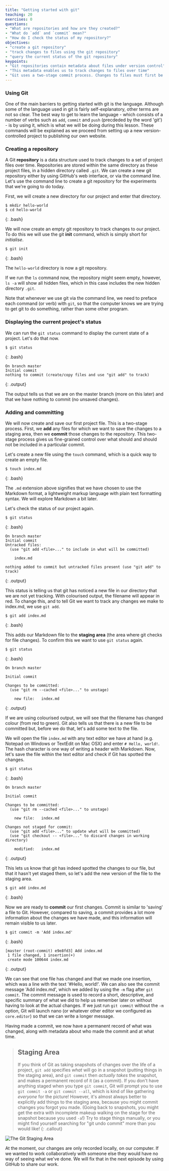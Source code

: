 ```yaml
---
title: "Getting started with git"
teaching: 20
exercises: 0
questions:
- "What are repositories and how are they created?"
- "What do `add` and `commit` mean?"
- "How do I check the status of my repository?"
objectives:
- "create a git repository"
- "track changes to files using the git repository"
- "query the current status of the git repository"
keypoints:
- "Git repositories contain metadata about files under version control"
- "This metadata enables us to track changes to files over time"
- "Git uses a two-stage commit process. Changes to files must first be added to the staging area, then committed to the repository"
---
```


### Using Git

One of the main barriers to getting started with git is the language. Although some of the language used in git is 
fairly self-explanatory, other terms are not so clear. The best way to get to learn the language - which consists of a 
number of verbs such as `add`, `commit` and `push` (precdeded by the word 'git') - is by using it, which is what we will be doing during this 
lesson. These commands will be explained as we proceed from setting up a new version-controlled project to publishing 
our own website.


### Creating a repository

A Git **repository** is a data structure used to track changes to a set of project files over time. Repositories are 
stored within the same directory as these project files, in a hidden directory called `.git`. We can create a new git 
repository either by using GitHub's web interface, or via the command line. Let's use the command line to create a git 
repository for the experiments that we're going to do today.

First, we will create a new directory for our project and enter that directory.
<!explain commands as we go along>

~~~
$ mkdir hello-world
$ cd hello-world
~~~
{: .bash}

We will now create an empty git repository to track changes to our project. To do this we will use the git **init** command, 
which is simply short for *initialise*.

~~~
$ git init
~~~
{: .bash}

The `hello-world` directory is now a git repository. 

If we run the `ls` command now, the repository might seem empty, however, `ls -a` will show all hidden files, which 
in this case includes the new hidden directory `.git`.

Note that whenever we use git via the command line, we need to preface each command (or verb) with `git`, so that the computer knows 
we are trying to get git to do something, rather than some other program.

### Displaying the current project's status

We can run the `git status` command to display the current state of a project. Let's do that now.

~~~
$ git status
~~~
{: .bash}
~~~
On branch master
Initial commit
nothing to commit (create/copy files and use "git add" to track)
~~~
{: .output}

The output tells us that we are on the master branch (more on this later) and that we have nothing to commit (no 
unsaved changes).


### Adding and committing

We will now create and save our first project file. This is a two-stage process. First, we **add** any files for which 
we want to save the changes to a staging area, then we **commit** those changes to the repository. This two-stage 
process gives us fine-grained control over what should and should not be included in a particular commit.

Let's create a new file using the `touch` command, which is a quick way to create an empty file.

~~~
$ touch index.md
~~~
{: .bash}

The `.md` extension above signifies that we have chosen to use the Markdown format, a lightweight markup language with plain text formatting syntax. We will explore Markdown a bit later.

Let's check the status of our project again.

~~~
$ git status
~~~
{: .bash}
~~~
On branch master
Initial commit
Untracked files:
  (use "git add <file>..." to include in what will be committed)

    index.md

nothing added to commit but untracked files present (use "git add" to track)
~~~
{: .output}

This status is telling us that git has noticed a new file in our directory that we are not yet tracking. With colourised 
output, the filename will appear in red. To change this, and to tell Git we want to track any changes we make to 
index.md, we use `git add`.

~~~
$ git add index.md
~~~
{: .bash}

This adds our Markdown file to the **staging area** (the area where git checks for file changes). To confirm this we want to use `git status` again.

~~~
$ git status
~~~
{: .bash}
~~~
On branch master

Initial commit

Changes to be committed:
  (use "git rm --cached <file>..." to unstage)

    new file:   index.md
~~~
{: .output}

If we are using colourised output, we will see that the filename has changed colour (from red to green). Git also tells us that there
is a new file to be committed but, before we do that, let's add some text to the file.

We will open the file `index.md` with any text editor we have at hand (e.g. Notepad on Windows or TextEdit on Mac OSX) and enter `# Hello, world!`. The
hash character is one way of writing a header with Markdown. Now, let's save the file within the text editor and check if Git
has spotted the changes.

~~~
$ git status
~~~
{: .bash}
~~~
On branch master

Initial commit

Changes to be committed:
  (use "git rm --cached <file>..." to unstage)

	new file:   index.md

Changes not staged for commit:
  (use "git add <file>..." to update what will be committed)
  (use "git checkout -- <file>..." to discard changes in working directory)

	modified:   index.md
~~~
{: .output}

This lets us know that git has indeed spotted the changes to our file, but that it hasn't yet staged them, so let's add 
the new version of the file to the staging area.

~~~
$ git add index.md
~~~
{: .bash}

Now we are ready to  **commit** our first changes. 
Commit is similar to 'saving' a file to Git. 
However, compared to saving, a commit provides a lot more information about the changes we have made,
and this information will remain visible to us later.


~~~
$ git commit -m 'Add index.md'
~~~
{: .bash}
~~~
[master (root-commit) e9e8fd3] Add index.md
 1 file changed, 1 insertion(+)
 create mode 100644 index.md
~~~
{: .output}

We can see that one file has changed and that we made one insertion, which was a line with the text '#Hello, world!'. 
We can
also see the commit message 'Add index.md', which we added by using the `-m` flag after `git commit`.
The commit message is used to record a short, descriptive, and specific summary of what we did to help us remember later on without having to look at the actual changes.
If we just run `git commit` without the `-m` option, Git will launch nano (or whatever other editor we configured as `core.editor`)
so that we can write a longer message.

Having made a commit, we now have a permanent record of what was changed,
along with metadata about who made the commit and at what time.

> ## Staging Area
>
> If you think of Git as taking snapshots of changes over the life of a project,
> `git add` specifies *what* will go in a snapshot
> (putting things in the staging area),
> and `git commit` then *actually takes* the snapshot, and
> makes a permanent record of it (as a commit).
> If you don't have anything staged when you type `git commit`,
> Git will prompt you to use `git commit -a` or `git commit --all`,
> which is kind of like gathering *everyone* for the picture!
> However, it's almost always better to
> explicitly add things to the staging area, because you might
> commit changes you forgot you made. (Going back to snapshots,
> you might get the extra with incomplete makeup walking on
> the stage for the snapshot because you used `-a`!)
> Try to stage things manually,
> or you might find yourself searching for "git undo commit" more
> than you would like!
{: .callout}

![The Git Staging Area](../fig/git-staging-area.svg)

At the moment, our changes are only recorded locally, on our computer. If we wanted to 
work collaboratively with someone else they would have no way of seeing what we've done.
We will fix that in the next episode by using GitHub to share our work.
